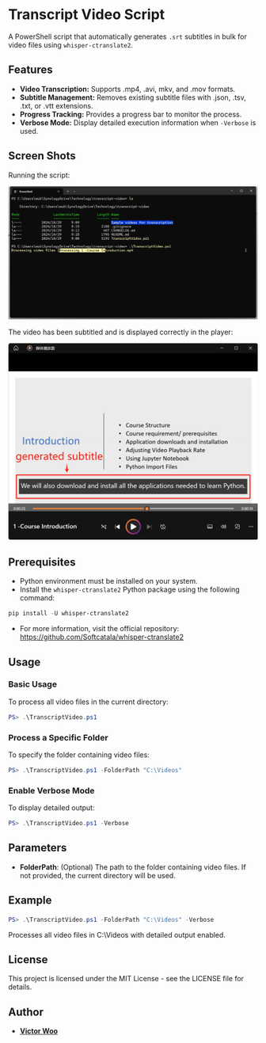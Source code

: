 # Transcript Video Script

A PowerShell script that automatically generates `.srt` subtitles in bulk for video files using `whisper-ctranslate2`.

## Features

- **Video Transcription:** Supports .mp4, .avi, mkv, and .mov formats.
- **Subtitle Management:** Removes existing subtitle files with .json, .tsv, .txt, or .vtt extensions.
- **Progress Tracking:** Provides a progress bar to monitor the process.
- **Verbose Mode:** Display detailed execution information when `-Verbose` is used.

## Screen Shots

Running the script:

![running script](./Images/Screen%20shot%20-%20001.png)

The video has been subtitled and is displayed correctly in the player:

![subtitled video](./Images/Screen%20shot%20-%20002.png)

## Prerequisites

- Python environment must be installed on your system.
- Install the `whisper-ctranslate2` Python package using the following command:

```powershell
pip install -U whisper-ctranslate2
```

- For more information, visit the official repository:  
  <https://github.com/Softcatala/whisper-ctranslate2>

## Usage

### Basic Usage

To process all video files in the current directory:

```powershell
PS> .\TranscriptVideo.ps1
```

### Process a Specific Folder

To specify the folder containing video files:

```powershell
PS> .\TranscriptVideo.ps1 -FolderPath "C:\Videos"
```

### Enable Verbose Mode

To display detailed output:

```powershell
PS> .\TranscriptVideo.ps1 -Verbose
```

## Parameters

- **FolderPath**: (Optional) The path to the folder containing video files. If not provided, the current directory will be used.

## Example

```powershell
PS> .\TranscriptVideo.ps1 -FolderPath "C:\Videos" -Verbose
```

Processes all video files in C:\Videos with detailed output enabled.

## License

This project is licensed under the MIT License - see the LICENSE file for details.

## Author

- **[Victor Woo](https://github.com/victorwoo)**
